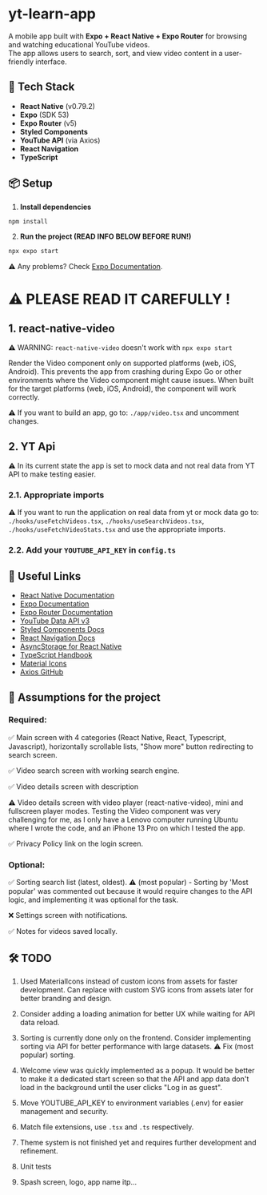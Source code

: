 # yt-learn-app

A mobile app built with **Expo + React Native + Expo Router** for browsing and watching educational YouTube videos.  
The app allows users to search, sort, and view video content in a user-friendly interface.

## 🚀 Tech Stack

- **React Native** (v0.79.2)
- **Expo** (SDK 53)
- **Expo Router** (v5)
- **Styled Components**
- **YouTube API** (via Axios)
- **React Navigation**
- **TypeScript**

## 📦 Setup

1. **Install dependencies**

```bash
npm install
```

2. **Run the project (READ INFO BELOW BEFORE RUN!)**

```bash
npx expo start
```

⚠️ Any problems? Check [Expo Documentation](https://docs.expo.dev/).

# ⚠️ PLEASE READ IT CAREFULLY !

## 1. react-native-video

⚠️ WARNING: `react-native-video` doesn't work with `npx expo start`

Render the Video component only on supported platforms (web, iOS, Android). This prevents the app from crashing during Expo Go or other environments where the Video component might cause issues. When built for the target platforms (web, iOS, Android), the component will work correctly.

⚠️ If you want to build an app, go to: `./app/video.tsx` and uncomment changes.

## 2. YT Api

⚠️ In its current state the app is set to mock data and not real data from YT API to make testing easier.

### 2.1. Appropriate imports

⚠️ If you want to run the application on real data from yt or mock data go to: `./hooks/useFetchVideos.tsx`, `./hooks/useSearchVideos.tsx`, `./hooks/useFetchVideoStats.tsx` and use the appropriate imports.

### 2.2. Add your `YOUTUBE_API_KEY` in `config.ts`

## 🔗 Useful Links

- [React Native Documentation](https://reactnative.dev/docs/getting-started)
- [Expo Documentation](https://docs.expo.dev/)
- [Expo Router Documentation](https://expo.github.io/router/docs)
- [YouTube Data API v3](https://developers.google.com/youtube/v3)
- [Styled Components Docs](https://styled-components.com/docs)
- [React Navigation Docs](https://reactnavigation.org/docs/getting-started)
- [AsyncStorage for React Native](https://react-native-async-storage.github.io/async-storage/docs/install/)
- [TypeScript Handbook](https://www.typescriptlang.org/docs/)
- [Material Icons](https://material.io/resources/icons/)
- [Axios GitHub](https://github.com/axios/axios)

## 📝 Assumptions for the project

### Required:

✅ Main screen with 4 categories (React Native, React, Typescript, Javascript), horizontally scrollable lists, "Show more" button redirecting to search screen.

✅ Video search screen with working search engine.

✅ Video details screen with description

⚠️ Video details screen with video player (react-native-video), mini and fullscreen player modes.
Testing the Video component was very challenging for me, as I only have a Lenovo computer running Ubuntu where I wrote the code, and an iPhone 13 Pro on which I tested the app.

✅ Privacy Policy link on the login screen.

### Optional:

✅ Sorting search list (latest, oldest).
⚠️ (most popular) - Sorting by 'Most popular' was commented out because it would require changes to the API logic, and implementing it was optional for the task.

❌ Settings screen with notifications.

✅ Notes for videos saved locally.

## 🛠️ TODO

1. Used MaterialIcons instead of custom icons from assets for faster development. Can replace with custom SVG icons from assets later for better branding and design.

2. Consider adding a loading animation for better UX while waiting for API data reload.

3. Sorting is currently done only on the frontend. Consider implementing sorting via API for better performance with large datasets.
   ⚠️ Fix (most popular) sorting.

4. Welcome view was quickly implemented as a popup. It would be better to make it a dedicated start screen so that the API and app data don't load in the background until the user clicks "Log in as guest".

5. Move YOUTUBE_API_KEY to environment variables (.env) for easier management and security.

6. Match file extensions, use `.tsx` and `.ts` respectively.

7. Theme system is not finished yet and requires further development and refinement.

8. Unit tests

9. Spash screen, logo, app name itp...
